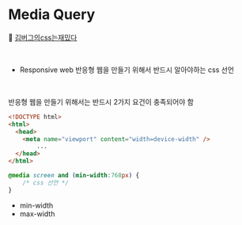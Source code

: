 # Media Query
📌 [김버그의css는재밌다](https://edu.goorm.io/lecture/20583/%25EA%25B9%2580%25EB%25B2%2584%25EA%25B7%25B8%25EC%259D%2598-html-css%25EB%258A%2594-%25EC%259E%25AC%25EB%25B0%258C%25EB%258B%25A4)

<br>

* Responsive web 반응형 웹을 만들기 위해서 반드시 알아야하는 css 선언

<br>

반응형 웹을 만들기 위해서는 반드시 2가지 요건이 충족되어야 함

```html
<!DOCTYPE html>
<html>
  <head>
    <meta name="viewport" content="width=device-width" />
		...
  </head>
</html>
```
```css
@media screen and (min-width:768px) {
    /* css 선언 */
}
```

* min-width
* max-width
